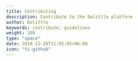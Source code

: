 ```yaml
---
title: Contributing
description: Contribute to the Dolittle platform
author: Dolittle
keywords: contribute, guidelines
weight: 100
type: "space"
date: 2018-12-28T11:02:05+06:00
icon: "ti-github"
---
```

